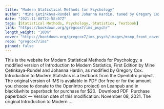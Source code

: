 ```yaml
---
title: "Modern Statistical Methods for Psychology"
author: "Mine Çetinkaya-Rundel and Johanna Hardin, tuned by Gregory Cox"
date: "2021-11-08T22:58:07Z"
tags: [Statistical Methods, Psychology, Statistics, Textbook]
link: "https://bookdown.org/gregcox7/ims_psych/"
length_weight: "100%"
cover: "https://bookdown.org/gregcox7/ims_psych/images/msmp_front_cover.png"
repo: "gregcox7/ims"
pinned: false
---
```


This is the website for Modern Statistical Methods for Psychology, a modified version of Introduction to Modern Statistics, First Edition by Mine Çetinkaya-Rundel and Johanna Hardin, as modified by Gregory Cox. Introduction to Modern Statistics is a textbook from the OpenIntro project. The original version of IMS is available in PDF (for free or for the amount you choose to donate to the OpenIntro project) on Leanpub and in black&white paperback for purchase for $20.
 Download PDF
 Purchase paperback — Version date of this modification: November 08, 2021. The original Introduction to Modern ...
